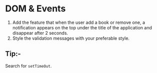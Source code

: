 # DOM & Events

1. Add the feature that when the user add a book or remove one, a notification appears on the top under the title of the application and disappear after 2 seconds.
2. Style the validation messages with your preferable style.

## Tip:-

Search for `setTimeOut`.
